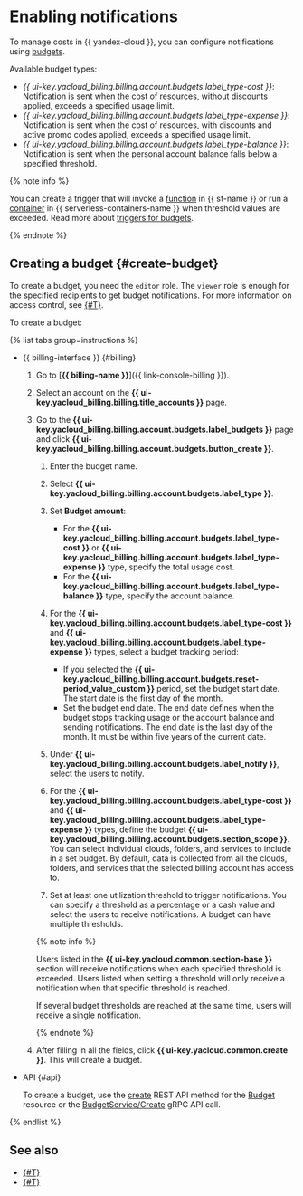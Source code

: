 # Enabling notifications 

To manage costs in {{ yandex-cloud }}, you can configure notifications using [budgets](../concepts/budget.md). 

Available budget types:
* _{{ ui-key.yacloud_billing.billing.account.budgets.label_type-cost }}_: Notification is sent when the cost of resources, without discounts applied, exceeds a specified usage limit.
* _{{ ui-key.yacloud_billing.billing.account.budgets.label_type-expense }}_: Notification is sent when the cost of resources, with discounts and active promo codes applied, exceeds a specified usage limit.
* _{{ ui-key.yacloud_billing.billing.account.budgets.label_type-balance }}_: Notification is sent when the personal account balance falls below a specified threshold.

{% note info %}

You can create a trigger that will invoke a [function](../../functions/concepts/function.md) in {{ sf-name }} or run a [container](../../serverless-containers/concepts/container.md) in {{ serverless-containers-name }} when threshold values are exceeded. Read more about [triggers for budgets](../../functions/operations/trigger/budget-trigger-create.md).

{% endnote %}


## Creating a budget {#create-budget}

To create a budget, you need the `editor` role. The `viewer` role is enough for the specified recipients to get budget notifications. For more information on access control, see [{#T}](../../iam/concepts/access-control/roles.md).

To create a budget:

{% list tabs group=instructions %}

- {{ billing-interface }} {#billing}

  1. Go to [**{{ billing-name }}**]({{ link-console-billing }}).

  1. Select an account on the **{{ ui-key.yacloud_billing.billing.title_accounts }}** page.

  1. Go to the **{{ ui-key.yacloud_billing.billing.account.budgets.label_budgets }}** page and click **{{ ui-key.yacloud_billing.billing.account.budgets.button_create }}**.

     1. Enter the budget name.
     1. Select **{{ ui-key.yacloud_billing.billing.account.budgets.label_type }}**.
     1. Set **Budget amount**:

        * For the **{{ ui-key.yacloud_billing.billing.account.budgets.label_type-cost }}** or **{{ ui-key.yacloud_billing.billing.account.budgets.label_type-expense }}** type, specify the total usage cost.
        * For the **{{ ui-key.yacloud_billing.billing.account.budgets.label_type-balance }}** type, specify the account balance.

     1. For the **{{ ui-key.yacloud_billing.billing.account.budgets.label_type-cost }}** and **{{ ui-key.yacloud_billing.billing.account.budgets.label_type-expense }}** types, select a budget tracking period:

        * If you selected the **{{ ui-key.yacloud_billing.billing.account.budgets.reset-period_value_custom }}** period, set the budget start date. The start date is the first day of the month.
        * Set the budget end date. The end date defines when the budget stops tracking usage or the account balance and sending notifications. The end date is the last day of the month. It must be within five years of the current date.

     1. Under **{{ ui-key.yacloud_billing.billing.account.budgets.label_notify }}**, select the users to notify.
     1. For the **{{ ui-key.yacloud_billing.billing.account.budgets.label_type-cost }}** and **{{ ui-key.yacloud_billing.billing.account.budgets.label_type-expense }}** types, define the budget **{{ ui-key.yacloud_billing.billing.account.budgets.section_scope }}**. You can select individual clouds, folders, and services to include in a set budget. By default, data is collected from all the clouds, folders, and services that the selected billing account has access to. 
     1. Set at least one utilization threshold to trigger notifications. You can specify a threshold as a percentage or a cash value and select the users to receive notifications. A budget can have multiple thresholds.
   
     {% note info %}
   
     Users listed in the **{{ ui-key.yacloud.common.section-base }}** section will receive notifications when each specified threshold is exceeded. Users listed when setting a threshold will only receive a notification when that specific threshold is reached.
   
     If several budget thresholds are reached at the same time, users will receive a single notification.
   
     {% endnote %}

  1. After filling in all the fields, click **{{ ui-key.yacloud.common.create }}**. This will create a budget.

- API {#api}

  To create a budget, use the [create](../api-ref/Budget/create.md) REST API method for the [Budget](../api-ref/Budget/index.md) resource or the [BudgetService/Create](../api-ref/grpc/Budget/create.md) gRPC API call.
  
{% endlist %}


## See also

* [{#T}](../tutorials/serverless-trigger-budget-vm.md)
* [{#T}](../tutorials/serverless-trigger-budget-queue-vm-tg.md)
